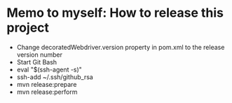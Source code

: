Memo to myself: How to release this project
===========================================

* Change decoratedWebdriver.version property in pom.xml to the release version number
* Start Git Bash
* eval "$(ssh-agent -s)"
* ssh-add ~/.ssh/github_rsa
* mvn release:prepare
* mvn release:perform
